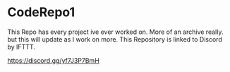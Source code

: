 # CodeRepo1

This Repo has every project ive ever worked on. More of an archive really. but this will update as I work on more. This Repository is linked to Discord by IFTTT.

https://discord.gg/yf7J3P7BmH

